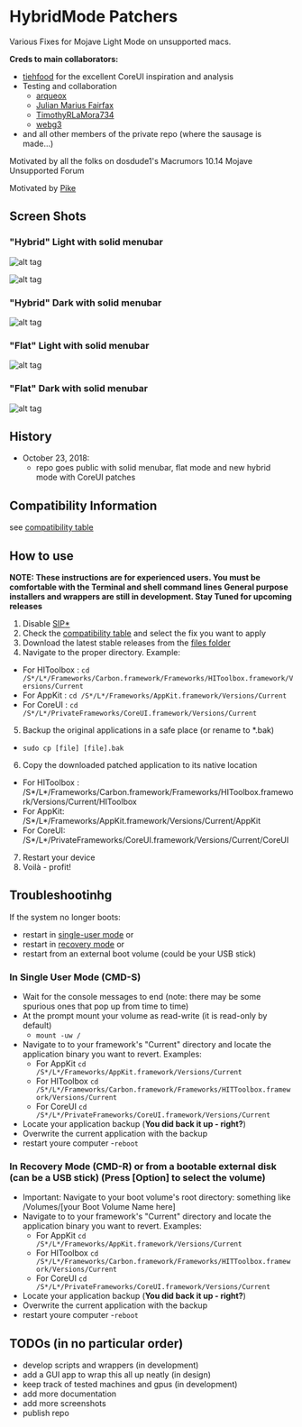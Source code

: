 # HybridMode Patchers

 Various Fixes for Mojave Light Mode on unsupported macs.

**Creds to main collaborators:**

- [tiehfood](https://github.com/tiehfood) for the excellent CoreUI inspiration and analysis
- Testing and collaboration
  - [arqueox](https://github.com/arqueox)
  - [Julian Marius Fairfax](https://github.com/Julian-Marius-Fairfax)
  - [TimothyRLaMora734](https://github.com/TimothyRLaMora734)
  - [webg3](https://github.com/webg3)
- and all other members of the private repo (where the sausage is made...)

Motivated by all the folks on dosdude1's Macrumors 10.14 Mojave Unsupported Forum

Motivated by [Pike](https://pikeralpha.wordpress.com/2017/01/30/4398)

## Screen Shots

### "Hybrid" Light with solid menubar

![alt tag](Resources/coreuihybrid-light-1.png)

![alt tag](Resources/coreuihybrid-light-2.png)

### "Hybrid" Dark with solid menubar

![alt tag](Resources/coreuihybrid-dark-1.png)

### "Flat" Light with solid menubar

![alt tag](Resources/ScreenShot-LightMode.png)

### "Flat" Dark with solid menubar

![alt tag](Resources/ScreenShot-DarkMode.png)

## History

- October 23, 2018:
  - repo goes public with solid menubar, flat mode and new hybrid mode with CoreUI patches

## Compatibility Information

see [compatibility table](files/compatibility.md)

## How to use

**NOTE: These instructions are for experienced users. You must be comfortable with the Terminal and shell command lines**
**General purpose installers and wrappers are still in development.  Stay Tuned for upcoming releases**

1. Disable [SIP](https://developer.apple.com/library/content/documentation/Security/Conceptual/System_Integrity_Protection_Guide/ConfiguringSystemIntegrityProtection/ConfiguringSystemIntegrityProtection.html)[*](https://en.wikipedia.org/wiki/System_Integrity_Protection)
2. Check the [compatibility table](files/compatibility.md) and select the fix you want to apply
3. Download the latest stable releases from the [files folder](files)
4. Navigate to the proper directory.  Example:
  - For HIToolbox : ```cd /S*/L*/Frameworks/Carbon.framework/Frameworks/HIToolbox.framework/Versions/Current```
  - For AppKit : ```cd /S*/L*/Frameworks/AppKit.framework/Versions/Current```
  - For CoreUI : ```cd /S*/L*/PrivateFrameworks/CoreUI.framework/Versions/Current```
5. Backup the original applications in a safe place (or rename to *.bak)
- ```sudo cp [file] [file].bak```
6. Copy the downloaded patched application to its native location
  - For HIToolbox : /S*/L*/Frameworks/Carbon.framework/Frameworks/HIToolbox.framework/Versions/Current/HIToolbox
  - For AppKit: /S*/L*/Frameworks/AppKit.framework/Versions/Current/AppKit
  - For CoreUI: /S*/L*/PrivateFrameworks/CoreUI.framework/Versions/Current/CoreUI
7. Restart your device
8. Voilà - profit!

## Troubleshootinhg

If the system no longer boots:

- restart in [single-user mode](https://support.apple.com/en-bh/HT201573) or
- restart in [recovery mode](https://support.apple.com/en-us/HT201314) or
- restart from an external boot volume (could be your USB stick)

### In Single User Mode (CMD-S)

- Wait for the console messages to end (note: there may be some spurious ones that pop up from time to time)
- At the prompt mount your volume as read-write (it is read-only by default)
  - ```mount -uw /```
- Navigate to to your framework's "Current" directory and locate the application binary you want to revert. Examples:
  - For AppKit ```cd /S*/L*/Frameworks/AppKit.framework/Versions/Current```
  - For HIToolbox ```cd /S*/L*/Frameworks/Carbon.framework/Frameworks/HITToolbox.framework/Versions/Current```
  - For CoreUI ```cd /S*/L*/PrivateFrameworks/CoreUI.framework/Versions/Current```
- Locate your application backup (**You did back it up - right?**)
- Overwrite the current application with the backup
- restart youre computer
  -```reboot```

### In Recovery Mode (CMD-R) or from a bootable external disk (can be a USB stick) (Press [Option] to select the volume)

- Important: Navigate to your boot volume's root directory:  something like /Volumes/[your Boot Volume Name here]
- Navigate to to your framework's "Current" directory and locate the application binary you want to revert. Examples:
  - For AppKit ```cd /S*/L*/Frameworks/AppKit.framework/Versions/Current```
  - For HIToolbox ```cd /S*/L*/Frameworks/Carbon.framework/Frameworks/HITToolbox.framework/Versions/Current```
  - For CoreUI ```cd /S*/L*/PrivateFrameworks/CoreUI.framework/Versions/Current```
- Locate your application backup (**You did back it up - right?**)
- Overwrite the current application with the backup
- restart youre computer
  -```reboot```


## TODOs (in no particular order)

- develop scripts and wrappers (in development)
- add a GUI app to wrap this all up neatly (in design)
- keep track of tested machines and gpus (in development)
- add more documentation
- add more screenshots
- publish repo
